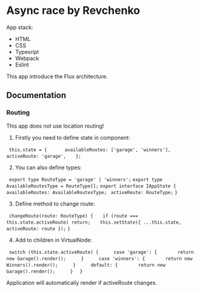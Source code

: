 # Async race by Revchenko

App stack: 
* HTML
* CSS
* Typesript
* Webpack
* Eslint

This app introduce the Flux architecture.

## Documentation

### Routing

This app does not use location routing!

1. Firstly you need to define state in component: 

` this.state = {`
`      availableRoutes: ['garage', 'winners'],`
`      activeRoute: 'garage',`
`    }; `

2. You can also define types: 

` export type RouteType = 'garage' | 'winners';`
`export type AvailableRoutesType = RouteType[];`
`export interface IAppState {`
` availableRoutes: AvailableRoutesType;`
` activeRoute: RouteType;`
`}`

3. Define method to change route:

` changeRoute(route: RouteType) {`
`   if (route === this.state.activeRoute) return;`
`   this.setState({ ...this.state, activeRoute: route });`
` } `

4. Add to children in VirtualNode: 

` switch (this.state.activeRoute) {`
`     case 'garage': {`
`       return new Garage().render();`
`     }`
`     case 'winners': {`
`       return new Winners().render();`
`     }`
`     default: {`
`       return new Garage().render();`
`     }`
`   } `

Application will automatically render if activeRoute changes.